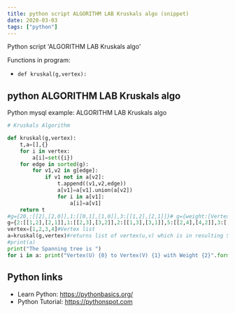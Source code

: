 ```yaml
---
title: python script ALGORITHM LAB Kruskals algo (snippet)
date: 2020-03-03
tags: ["python"]
---
```

Python script 'ALGORITHM LAB Kruskals algo'

Functions in program: 
* `def kruskal(g,vertex):`

## python ALGORITHM LAB Kruskals algo

Python mysql example: ALGORITHM LAB Kruskals algo

```python
# Kruskals Algorithm

def kruskal(g,vertex):
    t,a=[],{}
    for i in vertex:
        a[i]=set({i})
    for edge in sorted(g):
        for v1,v2 in g[edge]:
            if v1 not in a[v2]:
                t.append((v1,v2,edge))
                a[v1]=a[v1].union(a[v2])
                for i in a[v1]:
                    a[i]=a[v1]
    return t
#g={20,:[[2],[2,0]],1:[[0,1],[1,0]],3:[[1,2],[2,1]]}# g={weight:[Vertex1,Vertex2]...}
g={2:[[1,2],[2,1]],1:[[2,3],[3,2]],2:[[1,3],[3,1]],5:[[2,4],[4,2]],3:[[3,4],[4,3]]}
vertex=[1,2,3,4]#Vertex list
a=kruskal(g,vertex)#returns list of vertex(u,v) which is in resulting Spanning Tree
#print(a)
print("The Spanning tree is ")
for i in a: print("Vertex(U) {0} to Vertex(V) {1} with Weight {2}".format(i[0],i[1],i[2]))


```

## Python links

- Learn Python: https://pythonbasics.org/
- Python Tutorial: https://pythonspot.com
